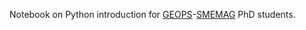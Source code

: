 Notebook on Python introduction for
[GEOPS](http://geops.geol.u-psud.fr/)-[SMEMAG](https://www.universite-paris-saclay.fr/fr/formation/doctorat/sciences-mecaniques-et-energetiques-materiaux-et-geosciences-smemag#l-ecole-doctorale)
PhD students.
